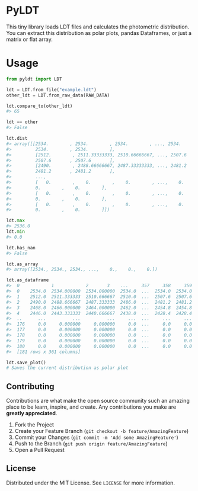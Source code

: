 # PyLDT

This tiny library loads LDT files and calculates the photometric distribution.
You can extract this distribution as polar plots, pandas Dataframes, or just a matrix or flat array.

# Usage
```python
from pyldt import LDT

ldt = LDT.from_file("example.ldt")
other_ldt = LDT.from_raw_data(RAW_DATA)

ldt.compare_to(other_ldt)
#> 65 

ldt == other
#> False

ldt.dist
#> array([[2534.        , 2534.        , 2534.        , ..., 2534.        ,
#>         2534.        , 2534.        ],
#>         [2512.        , 2511.33333333, 2510.66666667, ..., 2507.6       ,
#>         2507.6       , 2507.6       ],
#>         [2490.        , 2488.66666667, 2487.33333333, ..., 2481.2       ,
#>         2481.2       , 2481.2       ],
#>         ...,
#>         [   0.        ,    0.        ,    0.        , ...,    0.        ,
#>         0.        ,    0.        ],
#>         [   0.        ,    0.        ,    0.        , ...,    0.        ,
#>         0.        ,    0.        ],
#>         [   0.        ,    0.        ,    0.        , ...,    0.        ,
#>         0.        ,    0.        ]])

ldt.max
#> 2536.0
ldt.min
#> 0.0

ldt.has_nan
#> False

ldt.as_array
#> array([2534., 2534., 2534., ...,    0.,    0.,    0.])

ldt.as_dataframe
#>  0            1            2       3    ...     357     358     359     360
#>  0    2534.0  2534.000000  2534.000000  2534.0  ...  2534.0  2534.0  2534.0  2534.0
#>  1    2512.0  2511.333333  2510.666667  2510.0  ...  2507.6  2507.6  2507.6  2507.6
#>  2    2490.0  2488.666667  2487.333333  2486.0  ...  2481.2  2481.2  2481.2  2481.2
#>  3    2468.0  2466.000000  2464.000000  2462.0  ...  2454.8  2454.8  2454.8  2454.8
#>  4    2446.0  2443.333333  2440.666667  2438.0  ...  2428.4  2428.4  2428.4  2428.4
#>  ..      ...          ...          ...     ...  ...     ...     ...     ...     ...
#>  176     0.0     0.000000     0.000000     0.0  ...     0.0     0.0     0.0     0.0
#>  177     0.0     0.000000     0.000000     0.0  ...     0.0     0.0     0.0     0.0
#>  178     0.0     0.000000     0.000000     0.0  ...     0.0     0.0     0.0     0.0
#>  179     0.0     0.000000     0.000000     0.0  ...     0.0     0.0     0.0     0.0
#>  180     0.0     0.000000     0.000000     0.0  ...     0.0     0.0     0.0     0.0
#>  [181 rows x 361 columns]

ldt.save_plot()
# Saves the current distribution as polar plot
```

## Contributing

Contributions are what make the open source community such an amazing place to be learn, inspire, and create. Any contributions you make are **greatly appreciated**.

1. Fork the Project
2. Create your Feature Branch (`git checkout -b feature/AmazingFeature`)
3. Commit your Changes (`git commit -m 'Add some AmazingFeature'`)
4. Push to the Branch (`git push origin feature/AmazingFeature`)
5. Open a Pull Request

## License

Distributed under the MIT License. See `LICENSE` for more information.
